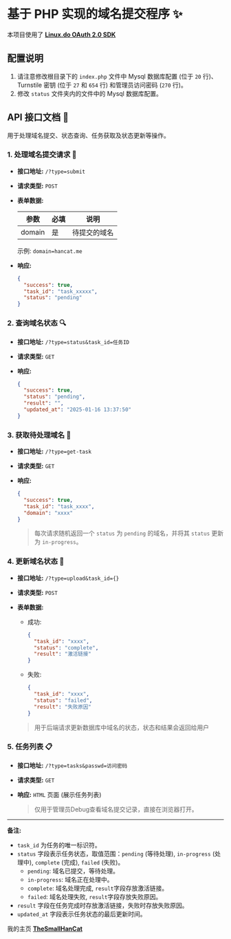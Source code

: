 # 基于 PHP 实现的域名提交程序 ✨

本项目使用了 **[Linux.do OAuth 2.0 SDK](https://linux.do/t/topic/191534?u=thesmallhancat)**

## 配置说明

1. 请注意修改根目录下的 `index.php` 文件中 Mysql 数据库配置 (位于 `20` 行)、Turnstile 密钥 (位于 `27` 和 `654` 行) 和管理员访问密码 (`270` 行)。
2. 修改 `status` 文件夹内的文件中的 Mysql 数据库配置。

## API 接口文档 📑

用于处理域名提交、状态查询、任务获取及状态更新等操作。

### 1. 处理域名提交请求 🚀

-   **接口地址:** `/?type=submit`
-   **请求类型:** `POST`
-   **表单数据:**

    | 参数   | 必填 | 说明         |
    | ------ | ---- | ------------ |
    | domain | 是   | 待提交的域名 |

    示例: `domain=hancat.me`

-   **响应:**

    ```json
    {
      "success": true,
      "task_id": "task_xxxxx",
      "status": "pending"
    }
    ```

### 2. 查询域名状态 🔍

-   **接口地址:** `/?type=status&task_id=任务ID`
-   **请求类型:** `GET`
-   **响应:**

    ```json
    {
      "success": true,
      "status": "pending",
      "result": "",
      "updated_at": "2025-01-16 13:37:50"
    }
    ```

### 3. 获取待处理域名 🎯

-   **接口地址:** `/?type=get-task`
-   **请求类型:** `GET`
-   **响应:**

    ```json
    {
      "success": true,
      "task_id": "task_xxxx",
      "domain": "xxxx"
    }
    ```

    > 每次请求随机返回一个 `status` 为 `pending` 的域名，并将其 `status` 更新为 `in-progress`。

### 4. 更新域名状态 🔄

-   **接口地址:** `/?type=upload&task_id={}`
-   **请求类型:** `POST`
-   **表单数据:**

    -   成功:

        ```json
        {
          "task_id": "xxxx",
          "status": "complete",
          "result": "激活链接"
        }
        ```

    -   失败:

        ```json
        {
          "task_id": "xxxx",
          "status": "failed",
          "result": "失败原因"
        }
        ```

    > 用于后端请求更新数据库中域名的状态，状态和结果会返回给用户 

### 5. 任务列表 📋

-   **接口地址:** `/?type=tasks&passwd=访问密码`
-   **请求类型:** `GET`
-   **响应:**  `HTML` 页面 (展示任务列表)

    > 仅用于管理员Debug查看域名提交记录，直接在浏览器打开。

---

**备注:**

-   `task_id` 为任务的唯一标识符。
-   `status` 字段表示任务状态，取值范围：`pending` (等待处理), `in-progress` (处理中), `complete` (完成), `failed` (失败)。
    -   `pending`: 域名已提交，等待处理。
    -   `in-progress`: 域名正在处理中。
    -   `complete`: 域名处理完成, `result`字段存放激活链接。
    -   `failed`: 域名处理失败, `result`字段存放失败原因。
-   `result` 字段在任务完成时存放激活链接，失败时存放失败原因。
-   `updated_at` 字段表示任务状态的最后更新时间。


我的主页 **[TheSmallHanCat](https://linux.do/u/thesmallhancat/)**
